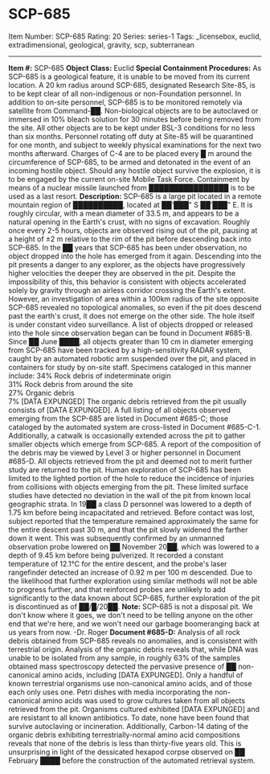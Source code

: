 # SCP-685
Item Number: SCP-685
Rating: 20
Series: series-1
Tags: _licensebox, euclid, extradimensional, geological, gravity, scp, subterranean

---

**Item #:** SCP-685
**Object Class:** Euclid
**Special Containment Procedures:** As SCP-685 is a geological feature, it is unable to be moved from its current location. A 20 km radius around SCP-685, designated Research Site-85, is to be kept clear of all non-indigenous or non-Foundation personnel. In addition to on-site personnel, SCP-685 is to be monitored remotely via satellite from Command-██.
Non-biological objects are to be autoclaved or immersed in 10% bleach solution for 30 minutes before being removed from the site. All other objects are to be kept under BSL-3 conditions for no less than six months. Personnel rotating off duty at Site-85 will be quarantined for one month, and subject to weekly physical examinations for the next two months afterward.
Charges of C-4 are to be placed every █ m around the circumference of SCP-685, to be armed and detonated in the event of an incoming hostile object. Should any hostile object survive the explosion, it is to be engaged by the current on-site Mobile Task Force. Containment by means of a nuclear missile launched from ████████████████ is to be used as a last resort.
**Description:** SCP-685 is a large pit located in a remote mountain region of ██████████, located at ██'███" S ██'███" E. It is roughly circular, with a mean diameter of 33.5 m, and appears to be a natural opening in the Earth's crust, with no signs of excavation. Roughly once every 2-5 hours, objects are observed rising out of the pit, pausing at a height of ±2 m relative to the rim of the pit before descending back into SCP-685. In the ██ years that SCP-685 has been under observation, no object dropped into the hole has emerged from it again. Descending into the pit presents a danger to any explorer, as the objects have progressively higher velocities the deeper they are observed in the pit. Despite the impossibility of this, this behavior is consistent with objects accelerated solely by gravity through an airless corridor crossing the Earth's extent. However, an investigation of area within a 100km radius of the site opposite SCP-685 revealed no topological anomalies, so even if the pit does descend past the earth's crust, it does not emerge on the other side.
The hole itself is under constant video surveillance. A list of objects dropped or released into the hole since observation began can be found in Document #685-B. Since ██ June ████, all objects greater than 10 cm in diameter emerging from SCP-685 have been tracked by a high-sensitivity RADAR system, caught by an automated robotic arm suspended over the pit, and placed in containers for study by on-site staff. Specimens cataloged in this manner include:
34% Rock debris of indeterminate origin  
31% Rock debris from around the site  
27% Organic debris  
7% [DATA EXPUNGED]
The organic debris retrieved from the pit usually consists of [DATA EXPUNGED]. A full listing of all objects observed emerging from the SCP-685 are listed in Document #685-C; those cataloged by the automated system are cross-listed in Document #685-C-1. Additionally, a catwalk is occasionally extended across the pit to gather smaller objects which emerge from SCP-685. A report of the composition of the debris may be viewed by Level 3 or higher personnel in Document #685-D. All objects retrieved from the pit and deemed not to merit further study are returned to the pit.
Human exploration of SCP-685 has been limited to the lighted portion of the hole to reduce the incidence of injuries from collisions with objects emerging from the pit. These limited surface studies have detected no deviation in the wall of the pit from known local geographic strata. In 19██ a class D personnel was lowered to a depth of 1.75 km before being incapacitated and retrieved. Before contact was lost, subject reported that the temperature remained approximately the same for the entire descent past 30 m, and that the pit slowly widened the farther down it went. This was subsequently confirmed by an unmanned observation probe lowered on ██ November 20██, which was lowered to a depth of 9.45 km before being pulverized. It recorded a constant temperature of 12.1°C for the entire descent, and the probe's laser rangefinder detected an increase of 0.92 m per 100 m descended. Due to the likelihood that further exploration using similar methods will not be able to progress further, and that reinforced probes are unlikely to add significantly to the data known about SCP-685, further exploration of the pit is discontinued as of ██/█/20██.
**Note:** SCP-685 is not a disposal pit. We don't know where it goes, we don't need to be telling anyone on the other end that we're here, and we won't need our garbage boomeranging back at us years from now. -Dr. Roger
**Document #685-D:** Analysis of all rock debris obtained from SCP-685 reveals no anomalies, and is consistent with terrestrial origin. Analysis of the organic debris reveals that, while DNA was unable to be isolated from any sample, in roughly 63% of the samples obtained mass spectroscopy detected the pervasive presence of ██ non-canonical amino acids, including [DATA EXPUNGED]. Only a handful of known terrestrial organisms use non-canonical amino acids, and of those each only uses one.
Petri dishes with media incorporating the non-canonical amino acids was used to grow cultures taken from all objects retrieved from the pit. Organisms cultured exhibited [DATA EXPUNGED] and are resistant to all known antibiotics. To date, none have been found that survive autoclaving or incineration.
Additionally, Carbon-14 dating of the organic debris exhibiting terrestrially-normal amino acid compositions reveals that none of the debris is less than thirty-five years old. This is unsurprising in light of the dessicated hexapod corpse observed on ██ February ████ before the construction of the automated retrieval system.